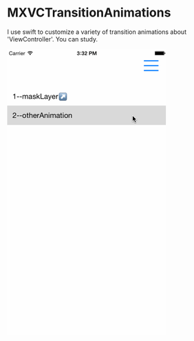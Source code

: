 # MXVCTransitionAnimations
I use swift to customize  a variety of transition animations about 'ViewController'. You can study.  




 ![image](https://github.com/limaoxuan/MXVCTransitionAnimations/blob/master/record1.gif)
